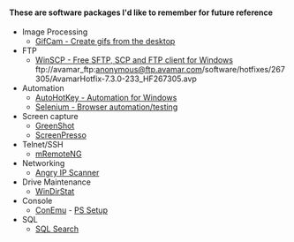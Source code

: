 #### These are software packages I'd like to remember for future reference

- Image Processing
  - [GifCam - Create gifs from the desktop](http://blog.bahraniapps.com/gifcam/)
- FTP
  - [WinSCP - Free SFTP, SCP and FTP client for Windows](https://winscp.net/)
  ftp://avamar_ftp:anonymous@ftp.avamar.com/software/hotfixes/267305/AvamarHotfix-7.3.0-233_HF267305.avp
- Automation
  - [AutoHotKey - Automation for Windows](http://ahkscript.org/)
  - [Selenium - Browser automation/testing](http://www.seleniumhq.org/)
- Screen capture
  - [GreenShot](http://getgreenshot.org/)
  - [ScreenPresso](https://www.screenpresso.com/)
- Telnet/SSH
  - [mRemoteNG](http://mremoteng.org)
- Networking
  - [Angry IP Scanner](http://angryip.org/download/#windows)
- Drive Maintenance
  - [WinDirStat](https://windirstat.net/)
- Console
  - [ConEmu](https://conemu.github.io/) - [PS Setup](https://blogs.endjin.com/2016/02/improve-your-windows-command-prompt-and-powershell-experience-with-conemu/)
- SQL
  - [SQL Search](https://www.red-gate.com/products/sql-development/sql-search/)
